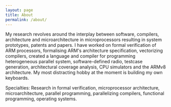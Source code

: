 ```yaml
---
layout: page
title: About
permalink: /about/
---
```


My research revolves around the interplay between software, compilers, architecture and
microarchitecture in microprocessors resulting in system prototypes, patents
and papers.
I have worked on formal verification of ARM processors, formalising ARM's
architecture specification, vectorizing compilers, created a language and
compiler for programming heterogeneous parallel system, software-defined radio,
testcase generation, architectural coverage analysis, CPU simulators and the
ARMv8 architecture.
My most distracting hobby at the moment is building my own keyboards.

Specialties: Research in formal verification,
microprocessor architecture, microarchitecture,
parallel programming, parallelizing compilers, functional programming,
operating systems.
